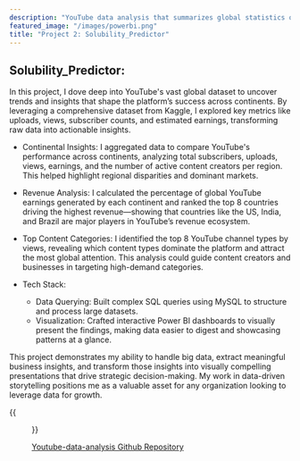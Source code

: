 ```yaml
---
description: "YouTube data analysis that summarizes global statistics on uploads, views, earnings, and subscribers by continent and country."
featured_image: "/images/powerbi.png"
title: "Project 2: Solubility_Predictor"
---
```


## Solubility_Predictor:
In this project, I dove deep into YouTube's vast global dataset to uncover trends and insights that shape the platform’s success across continents. By leveraging a comprehensive dataset from Kaggle, I explored key metrics like uploads, views, subscriber counts, and estimated earnings, transforming raw data into actionable insights.

- Continental Insights: I aggregated data to compare YouTube's performance across continents, analyzing total subscribers, uploads, views, earnings, and the number of active content creators per region. This helped highlight regional disparities and dominant markets.

- Revenue Analysis: I calculated the percentage of global YouTube earnings generated by each continent and ranked the top 8 countries driving the highest revenue—showing that countries like the US, India, and Brazil are major players in YouTube’s revenue ecosystem.

- Top Content Categories: I identified the top 8 YouTube channel types by views, revealing which content types dominate the platform and attract the most global attention. This analysis could guide content creators and businesses in targeting high-demand categories.

- Tech Stack:

  - Data Querying: Built complex SQL queries using MySQL to structure and process large datasets.
  - Visualization: Crafted interactive Power BI dashboards to visually present the findings, making data easier to digest and showcasing patterns at a glance.

This project demonstrates my ability to handle big data, extract meaningful business insights, and transform those insights into visually compelling presentations that drive strategic decision-making. My work in data-driven storytelling positions me as a valuable asset for any organization looking to leverage data for growth.

{{<figure src="/images/powerbi.png">}}

[Youtube-data-analysis Github Repository](https://github.com/The-alpha-male/Youtube-data-analysis.git)
